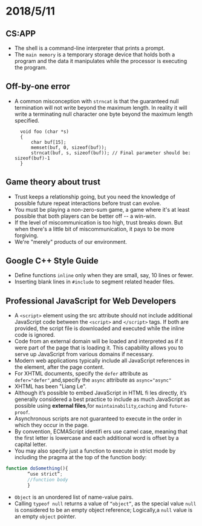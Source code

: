 # 2018/5/11

## CS:APP

* The shell is a command-line interpreter that prints a prompt.
* The `main memory` is a temporary storage device that holds both a program and the data it manipulates while the processor is executing the program.

## Off-by-one error

* A common misconception with `strncat` is that the guaranteed null termination will not write beyond the maximum length. In reality it will write a terminating null character one byte beyond the maximum length specified.

        void foo (char *s)
        {
            char buf[15];
            memset(buf, 0, sizeof(buf));
            strncat(buf, s, sizeof(buf)); // Final parameter should be: sizeof(buf)-1
        }

## Game theory about trust

* Trust keeps a relationship going, but you need the knowledge of possible future repeat interactions before trust can evolve.
* You must be playing a non-zero-sum game, a game where it's at least possible that both players can be better off -- a win-win.
* If the level of miscommunication is too high, trust breaks down. But when there's a little bit of miscommunication, it pays to be more forgiving.
* We're "merely" products of our environment.

## Google C++ Style Guide

* Define functions `inline` only when they are small, say, 10 lines or fewer.
* Inserting blank lines in `#include` to segment related header files.

## Professional JavaScript for Web Developers

* A `<script>` element using the src attribute should not include additional JavaScript code between the `<script>` and `</script>` tags. If both are provided, the script file is downloaded and executed while the inline code is ignored.
* Code from an external domain will be loaded and interpreted as if it were part of the page that is loading it. This capability allows you to serve up JavaScript from various domains if necessary.
* Modern web applications typically include all JavaScript references in the <body> element, after the page content.
* For XHTML documents, specify the `defer` attribute as `defer="defer"`,and,specify the `async` attribute as `async="async"`
* XHTML has been "Liang Le".
* Although it’s possible to embed JavaScript in HTML fi les directly, it’s generally considered a best practice to include as much JavaScript as possible using **external files**,for `maintainability`,`caching` and `future-proof`.
* Asynchronous scripts are not guaranteed to execute in the order in which they occur in the page.
* By convention, ECMAScript identifi ers use camel case, meaning that the first letter is lowercase and each additional word is offset by a capital letter.
* You may also specify just a function to execute in strict mode by including the pragma at the top of the function body:

```Javascript
function doSomething(){
        “use strict”;
        //function body
        }
```

* `Object` is an unordered list of name-value pairs.
* Calling `typeof null` returns a value of `“object”`, as the special value `null` is considered to be an empty object reference; Logically,a `null` value is an empty `object` pointer.
